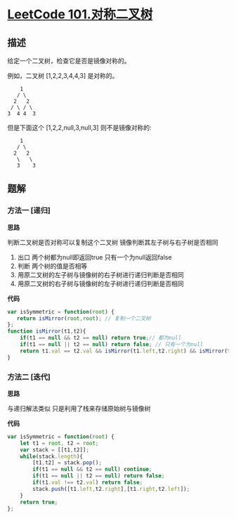 # [LeetCode 101.对称二叉树](https://leetcode-cn.com/problems/symmetric-tree/)
## 描述

给定一个二叉树，检查它是否是镜像对称的。

例如，二叉树 [1,2,2,3,4,4,3] 是对称的。
```
    1
   / \
  2   2
 / \ / \
3  4 4  3
```
但是下面这个 [1,2,2,null,3,null,3] 则不是镜像对称的:
```
    1
   / \
  2   2
   \   \
   3    3
```
## 题解

### 方法一  [递归]
**思路**

判断二叉树是否对称可以复制这个二叉树 镜像判断其左子树与右子树是否相同
1. 出口 两个树都为null即返回true 只有一个为null返回false
2. 判断 两个树的值是否相等
3. 用原二叉树的左子树与镜像树的右子树进行递归判断是否相同
4. 用原二叉树的右子树与镜像树的左子树进行递归判断是否相同

**代码**

```Javascript 
var isSymmetric = function(root) {
   return isMirror(root,root); // 复制一个二叉树
};
function isMirror(t1,t2){
    if(t1 == null && t2 == null) return true;// 都为null 
    if(t1 == null || t2 == null) return false; // 只有一个为null
    return t1.val == t2.val && isMirror(t1.left,t2.right) && isMirror(t1.right,t2.left); // 值相同并且左子树与右子树都和镜像树相反的进行比较
}
```
### 方法二  [迭代]
**思路**

与递归解法类似 只是利用了栈来存储原始树与镜像树

**代码**
```Javascript
var isSymmetric = function(root) {
    let t1 = root, t2 = root;
    var stack = [[t1,t2]];
    while(stack.length){
        [t1,t2] = stack.pop();
        if(t1 == null && t2 == null) continue;
        if(t1 == null || t2 == null) return false;
        if(t1.val !== t2.val) return false; 
        stack.push([t1.left,t2.right],[t1.right,t2.left]);
    }
    return true;
};
```
